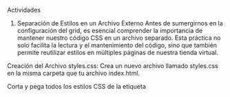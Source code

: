Actividades
1. Separación de Estilos en un Archivo Externo
Antes de sumergirnos en la configuración del grid, es esencial comprender la importancia de mantener nuestro código CSS en un archivo separado. Esta práctica no solo facilita la lectura y el mantenimiento del código, sino que también permite reutilizar estilos en múltiples páginas de nuestra tienda virtual.

Creación del Archivo styles.css: Crea un nuevo archivo llamado styles.css en la misma carpeta que tu archivo index.html.

Corta y pega todos los estilos CSS de la etiqueta <style> en tu index.html a este nuevo archivo.

Vinculando styles.css con index.html: En tu archivo index.html, dentro de la etiqueta <head>, agrega una referencia al archivo styles.css usando la etiqueta <link>. Por ejemplo:<link rel="stylesheet" href="styles.css" />

Verificación: Abre tu archivo index.html en un navegador para asegurarte de que los estilos se aplican correctamente desde el archivo externo.

2. Configuración del Grid de Productos
Ahora, enfocándonos en el uso de CSS Grid, ajustaremos el product-container para presentar nuestras cards de productos de manera eficiente y atractiva.

Definición del Grid:

En styles.css, aplica display: grid; a .product-container.

Utiliza grid-template-columns: repeat(4, 1fr);para crear un layout de cuatro columnas.

Espaciado Entre Cards: Aplica grid-gap: 20px; para un espaciado uniforme.

Ajustes Responsivos: Agrega media queries para cambiar la disposición del grid en dispositivos más pequeños, como se muestra en la sección anterior.

3. Estilización de las Cards de Producto
En el archivo styles.css, realiza los ajustes necesarios para que cada card de producto se adapte y se presente adecuadamente dentro del grid. Configura la propiedad width:auto para que nuestra card ocupe todo el ancho disponible de la columna.

4. Replica tu card de producto
Felicitaciones. Tu tienda virtual ya soporte múltiples productos dentro de la grilla. Prueba duplicando tu card de producto en index.html varias veces para visualizar el nuevo comportamiento.

5. Pruebas y Ajustes
Revisa tu página en diferentes tamaños de pantalla para asegurarte de que el layout del grid y el diseño de las cards sean responsivos y estéticamente agradables.

En esta instancia, las adiciones a tu código deberían verse de la siguiente manera:

/* Bloque de productos */
.product-container {
  display: grid;
  grid-template-columns: repeat(4, 1fr);
  grid-gap: 20px;
}
/* Card de producto */
.product-card {
  background-color: #f0f0f0;
  border-radius: 14px;
  width: auto;
}
Tu grilla de productos debería verse similar a esta imagen:

product grid css
✅ Actividades finalizadas
Separación de Estilos en un Archivo Externo

Configuración del Grid de Productos

Estilización de las Cards de Producto

Replica tu card de producto

Pruebas y Ajustes